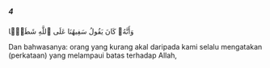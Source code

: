 ##### 4

<span class="ayah">وَأَنَّهُۥ كَانَ يَقُولُ سَفِيهُنَا عَلَى ٱللَّهِ شَطَطًۭا</span>

<span class="ayah_translation">Dan bahwasanya: orang yang kurang akal daripada kami selalu mengatakan (perkataan) yang melampaui batas terhadap Allah,</span>
